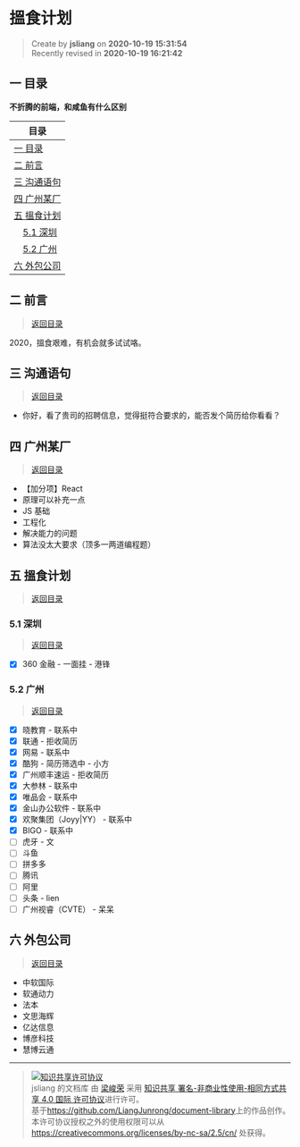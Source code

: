 搵食计划
===

> Create by **jsliang** on **2020-10-19 15:31:54**  
> Recently revised in **2020-10-19 16:21:42**

<!-- 目录开始 -->
## <a name="chapter-one" id="chapter-one"></a>一 目录

**不折腾的前端，和咸鱼有什么区别**

| 目录 |
| --- |
| [一 目录](#chapter-one) |
| <a name="catalog-chapter-two" id="catalog-chapter-two"></a>[二 前言](#chapter-two) |
| <a name="catalog-chapter-three" id="catalog-chapter-three"></a>[三 沟通语句](#chapter-three) |
| <a name="catalog-chapter-four" id="catalog-chapter-four"></a>[四 广州某厂](#chapter-four) |
| <a name="catalog-chapter-five" id="catalog-chapter-five"></a>[五 搵食计划](#chapter-five) |
| &emsp;[5.1 深圳](#chapter-five-one) |
| &emsp;[5.2 广州](#chapter-five-two) |
| <a name="catalog-chapter-six" id="catalog-chapter-six"></a>[六 外包公司](#chapter-six) |
<!-- 目录结束 -->

## <a name="chapter-two" id="chapter-two"></a>二 前言

> [返回目录](#chapter-one)

2020，搵食艰难，有机会就多试试咯。

## <a name="chapter-three" id="chapter-three"></a>三 沟通语句

> [返回目录](#chapter-one)

* 你好，看了贵司的招聘信息，觉得挺符合要求的，能否发个简历给你看看？

## <a name="chapter-four" id="chapter-four"></a>四 广州某厂

> [返回目录](#chapter-one)

* 【加分项】React
* 原理可以补充一点
* JS 基础
* 工程化
* 解决能力的问题
* 算法没太大要求（顶多一两道编程题）

## <a name="chapter-five" id="chapter-five"></a>五 搵食计划

> [返回目录](#chapter-one)

### <a name="chapter-five-one" id="chapter-five-one"></a>5.1 深圳

> [返回目录](#chapter-one)

* [x] 360 金融 - 一面挂 - 港锋

### <a name="chapter-five-two" id="chapter-five-two"></a>5.2 广州

> [返回目录](#chapter-one)

* [x] 晓教育 - 联系中
* [x] 联通 - 拒收简历
* [x] 网易 - 联系中
* [x] 酷狗 - 简历筛选中 - 小方
* [x] 广州顺丰速运 - 拒收简历
* [x] 大参林 - 联系中
* [x] 唯品会 - 联系中
* [x] 金山办公软件 - 联系中
* [x] 欢聚集团（Joyy|YY） - 联系中
* [x] BIGO - 联系中
* [ ] 虎牙 - 文
* [ ] 斗鱼
* [ ] 拼多多
* [ ] 腾讯
* [ ] 阿里
* [ ] 头条 - lien
* [ ] 广州视睿（CVTE） - 呆呆

## <a name="chapter-six" id="chapter-six"></a>六 外包公司

> [返回目录](#chapter-one)

* 中软国际
* 软通动力
* 法本
* 文思海辉
* 亿达信息
* 博彦科技
* 慧博云通

---

> <a rel="license" href="http://creativecommons.org/licenses/by-nc-sa/4.0/"><img alt="知识共享许可协议" style="border-width:0" src="https://i.creativecommons.org/l/by-nc-sa/4.0/88x31.png" /></a><br /><span xmlns:dct="http://purl.org/dc/terms/" property="dct:title">jsliang 的文档库</span> 由 <a xmlns:cc="http://creativecommons.org/ns#" href="https://github.com/LiangJunrong/document-library" property="cc:attributionName" rel="cc:attributionURL">梁峻荣</a> 采用 <a rel="license" href="http://creativecommons.org/licenses/by-nc-sa/4.0/">知识共享 署名-非商业性使用-相同方式共享 4.0 国际 许可协议</a>进行许可。<br />基于<a xmlns:dct="http://purl.org/dc/terms/" href="https://github.com/LiangJunrong/document-library" rel="dct:source">https://github.com/LiangJunrong/document-library</a>上的作品创作。<br />本许可协议授权之外的使用权限可以从 <a xmlns:cc="http://creativecommons.org/ns#" href="https://creativecommons.org/licenses/by-nc-sa/2.5/cn/" rel="cc:morePermissions">https://creativecommons.org/licenses/by-nc-sa/2.5/cn/</a> 处获得。